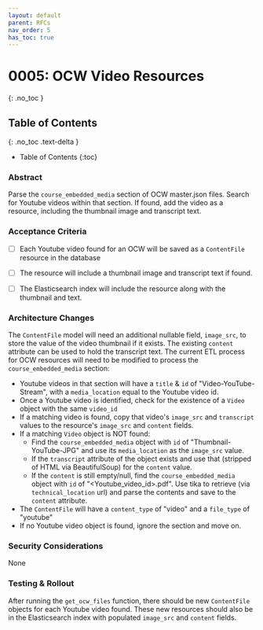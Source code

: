 ```yaml
---
layout: default
parent: RFCs
nav_order: 5
has_toc: true
---
```


# 0005: OCW Video Resources
{: .no_toc }

## Table of Contents
{: .no_toc .text-delta }

- Table of Contents
{:toc}

### Abstract
Parse the `course_embedded_media` section of OCW master.json files.  Search for Youtube videos within that section.
If found, add the video as a resource, including the thumbnail image and transcript text.


### Acceptance Criteria

- [ ] Each Youtube video found for an OCW will be saved as a `ContentFile` resource in the database
- [ ] The resource will include a thumbnail image and transcript text if found.
- [ ] The Elasticsearch index will include the resource along with the thumbnail and text.


### Architecture Changes

The `ContentFile` model will need an additional nullable field, `image_src`, to store the value of the video thumbnail if it exists.  The existing `content` attribute can be used to hold the transcript text.
The current ETL process for OCW resources will need to be modified to process the `course_embedded_media` section:
  - Youtube videos in that section will have a `title` & `id` of "Video-YouTube-Stream", with a `media_location` equal to the Youtube video id.
  - Once a Youtube video is identified, check for the existence of a `Video` object with the same `video_id`
  - If a matching video is found, copy that video's `image_src` and `transcript` values to the resource's `image_src` and `content` fields.
  - If a matching `Video` object is NOT found:
    - Find the `course_embedded_media` object with `id` of "Thumbnail-YouTube-JPG" and use its `media_location` as the `image_src` value.
    - If the `transcript` attribute of the object exists and use that (stripped of HTML via BeautifulSoup) for the `content` value.
    - If the `content` is still empty/null, find the `course_embedded_media` object with `id` of "<Youtube_video_id>.pdf". Use tika to retrieve (via `technical_location` url) and parse the contents and save to the `content` attribute.
  - The `ContentFile` will have a `content_type` of "video" and a `file_type` of "youtube"
  - If no Youtube video object is found, ignore the section and move on.

### Security Considerations
None

### Testing & Rollout
After running the `get_ocw_files` function, there should be new `ContentFile` objects for each Youtube video found.
These new resources should also be in the Elasticsearch index with populated `image_src` and `content` fields.
